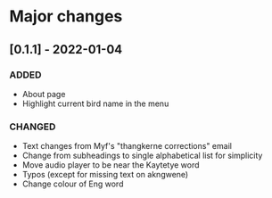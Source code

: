 # Major changes


## [0.1.1] - 2022-01-04

### ADDED 
- About page
- Highlight current bird name in the menu

### CHANGED
- Text changes from Myf's "thangkerne corrections" email
- Change from subheadings to single alphabetical list for simplicity
- Move audio player to be near the Kaytetye word
- Typos (except for missing text on akngwene)
- Change colour of Eng word
